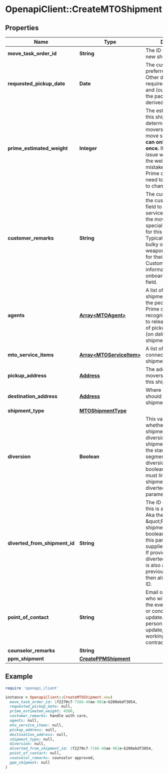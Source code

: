 # OpenapiClient::CreateMTOShipment

## Properties

| Name | Type | Description | Notes |
| ---- | ---- | ----------- | ----- |
| **move_task_order_id** | **String** | The ID of the move this new shipment is for. |  |
| **requested_pickup_date** | **Date** | The customer&#39;s preferred pickup date. Other dates, such as required delivery date and (outside MilMove) the pack date, are derived from this date.  | [optional] |
| **prime_estimated_weight** | **Integer** | The estimated weight of this shipment, determined by the movers during the pre-move survey. This value **can only be updated once.** If there was an issue with estimating the weight and a mistake was made, the Prime contractor will need to contact the TOO to change it.  | [optional] |
| **customer_remarks** | **String** | The customer can use the customer remarks field to inform the services counselor and the movers about any special circumstances for this shipment. Typical examples:   * bulky or fragile items,   * weapons,   * access info for their address.  Customer enters this information during onboarding. Optional field.  | [optional] |
| **agents** | [**Array&lt;MTOAgent&gt;**](MTOAgent.md) | A list of the agents for a shipment. Agents are the people who the Prime contractor recognize as permitted to release (in the case of pickup) or receive (on delivery) a shipment.  | [optional] |
| **mto_service_items** | [**Array&lt;MTOServiceItem&gt;**](MTOServiceItem.md) | A list of service items connected to this shipment. | [optional] |
| **pickup_address** | [**Address**](Address.md) | The address where the movers should pick up this shipment. | [optional] |
| **destination_address** | [**Address**](Address.md) | Where the movers should deliver this shipment. | [optional] |
| **shipment_type** | [**MTOShipmentType**](MTOShipmentType.md) |  |  |
| **diversion** | **Boolean** | This value indicates whether or not this shipment is part of a diversion. If yes, the shipment can be either the starting or ending segment of the diversion. When this boolean is true, you must link it to a parent shipment with the divertedFromShipmentId parameter.  | [optional] |
| **diverted_from_shipment_id** | **String** | The ID of the shipment this is a diversion from. Aka the \&quot;Parent\&quot; shipment. The diversion boolean must be true if this parameter is supplied in the request. If provided, and if the diverted from shipment is also a diversion, the previous should must then also have a parent ID.  | [optional] |
| **point_of_contact** | **String** | Email or ID of the person who will be contacted in the event of questions or concerns about this update. May be the person performing the update, or someone else working with the Prime contractor.  | [optional] |
| **counselor_remarks** | **String** |  | [optional] |
| **ppm_shipment** | [**CreatePPMShipment**](CreatePPMShipment.md) |  | [optional] |

## Example

```ruby
require 'openapi_client'

instance = OpenapiClient::CreateMTOShipment.new(
  move_task_order_id: 1f2270c7-7166-40ae-981e-b200ebdf3054,
  requested_pickup_date: null,
  prime_estimated_weight: 4500,
  customer_remarks: handle with care,
  agents: null,
  mto_service_items: null,
  pickup_address: null,
  destination_address: null,
  shipment_type: null,
  diversion: null,
  diverted_from_shipment_id: 1f2270c7-7166-40ae-981e-b200ebdf3054,
  point_of_contact: null,
  counselor_remarks: counselor approved,
  ppm_shipment: null
)
```

